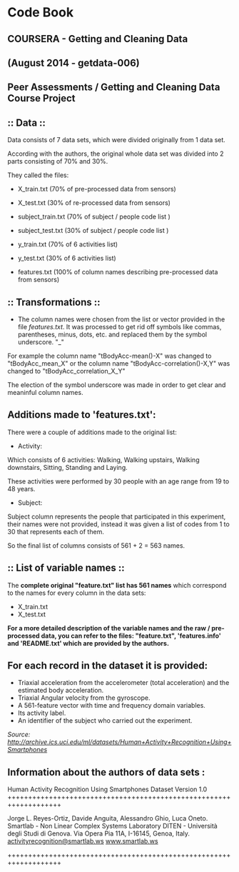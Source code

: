 Code Book
==========================

COURSERA - Getting and Cleaning Data
--------------
(August 2014 - getdata-006)  
--------------
Peer Assessments / Getting and Cleaning Data Course Project  
--------------



:: Data ::
--------------

Data consists of 7 data sets, which were divided originally from 1 data set.

According with the authors, the original whole data set was divided into 2 parts consisting of 70%  and 30%.

They called the files:

- X_train.txt  (70% of pre-processed data from sensors)
- X_test.txt   (30% of re-processed  data from sensors)

- subject_train.txt   (70% of subject / people code list )
- subject_test.txt    (30% of subject / people code list )

- y_train.txt      (70% of 6 activities list)
- y_test.txt       (30% of 6 activities list)

- features.txt    (100% of column names describing pre-processed data from sensors)



:: Transformations ::
--------------

- The column names were chosen from the list or vector provided in the file *features.txt*.  It was processed to get rid off symbols like commas, parentheses, minus, dots, etc.
and replaced them by the symbol underscore. "_"

For example the column name "tBodyAcc-mean()-X" was changed to "tBodyAcc_mean_X"  or the column name "tBodyAcc-correlation()-X,Y" was changed to "tBodyAcc_correlation_X_Y"

The election of the symbol underscore was made in order to get clear and meaninful column names.


Additions made to 'features.txt':
--------------
There were a couple of additions made to the original list:
- Activity:  

Which consists of 6 activities: Walking, Walking upstairs, Walking downstairs, Sitting, Standing and Laying.

These activities were performed by 30 people with an age range from 19 to 48 years. 

- Subject:

Subject column represents the people that participated in this experiment, their names were not provided, instead it was given a list of codes from 1 to 30 that
represents each of them.

So the final list of columns consists of 561 + 2 = 563 names.




:: List of variable names ::
--------------
The **complete original "feature.txt" list has 561 names** which correspond to the names for every column in the data sets: 

- X_train.txt
- X_test.txt

**For a more detailed description of the variable names and the raw / pre-processed data, you can refer to the files: "feature.txt", 'features.info' and 'README.txt' which are provided by the authors.**


For each record in the dataset it is provided: 
--------------

- Triaxial acceleration from the accelerometer (total acceleration) and the estimated body acceleration. 
- Triaxial Angular velocity from the gyroscope. 
- A 561-feature vector with time and frequency domain variables. 
- Its activity label. 
- An identifier of the subject who carried out the experiment.

*Source: http://archive.ics.uci.edu/ml/datasets/Human+Activity+Recognition+Using+Smartphones*


Information about the authors of data sets : 
--------------

Human Activity Recognition Using Smartphones Dataset
Version 1.0
+++++++++++++++++++++++++++++++++++++++++++++++++++++++++++++++++++

Jorge L. Reyes-Ortiz, Davide Anguita, Alessandro Ghio, Luca Oneto.
Smartlab - Non Linear Complex Systems Laboratory
DITEN - Università degli Studi di Genova.
Via Opera Pia 11A, I-16145, Genoa, Italy.
activityrecognition@smartlab.ws
www.smartlab.ws

+++++++++++++++++++++++++++++++++++++++++++++++++++++++++++++++++++
